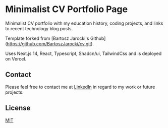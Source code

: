 <!-- ![cv](https://github.com/BartoszJarocki/cv/assets/1017620/79bdb9fc-0b20-4d2c-aafe-0526ad4a71d2) -->

# Minimalist CV Portfolio Page

Minimalist CV portfolio with my education history, coding projects, and links to recent technology blog posts.

Template forked from [Bartosz Jarocki's Github] (https://github.com/BartoszJarocki/cv.git).

Uses Next.js 14, React, Typescript, Shadcn/ui, TailwindCss and is deployed on Vercel.

## Contact

Please feel free to contact me at [LinkedIn](www.linkedin.com/in/anngineer) in regard to my work or future projects.

## License

[MIT](https://choosealicense.com/licenses/mit/)
